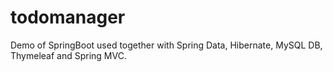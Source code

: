 # todomanager
Demo of SpringBoot used together with Spring Data, Hibernate, MySQL DB, Thymeleaf and Spring MVC.
